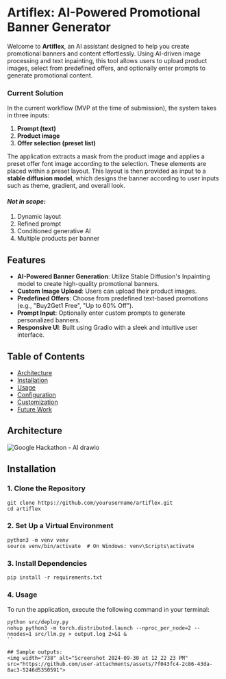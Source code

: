 # Artiflex: AI-Powered Promotional Banner Generator

Welcome to **Artiflex**, an AI assistant designed to help you create promotional banners and content effortlessly. Using AI-driven image processing and text inpainting, this tool allows users to upload product images, select from predefined offers, and optionally enter prompts to generate promotional content.

### Current Solution
In the current workflow (MVP at the time of submission), the system takes in three inputs:  
1. **Prompt (text)**  
2. **Product image**  
3. **Offer selection (preset list)**  

The application extracts a mask from the product image and applies a preset offer font image according to the selection. These elements are placed within a preset layout. This layout is then provided as input to a **stable diffusion model**, which designs the banner according to user inputs such as theme, gradient, and overall look.

#### *Not in scope:*
1. Dynamic layout
2. Refined prompt
3. Conditioned generative AI
4. Multiple products per banner


## Features

- **AI-Powered Banner Generation**: Utilize Stable Diffusion's Inpainting model to create high-quality promotional banners.
- **Custom Image Upload**: Users can upload their product images.
- **Predefined Offers**: Choose from predefined text-based promotions (e.g., "Buy2Get1 Free", "Up to 60% Off").
- **Prompt Input**: Optionally enter custom prompts to generate personalized banners.
- **Responsive UI**: Built using Gradio with a sleek and intuitive user interface.

## Table of Contents
- [Architecture](#Architecture)
- [Installation](#installation)
- [Usage](#usage)
- [Configuration](#configuration)
- [Customization](#customization)
- [Future Work](#future-work)

## Architecture
![Google Hackathon - AI drawio](https://github.com/user-attachments/assets/1c4842b0-46b7-4d19-bfd8-36a186743121)

## Installation

### 1. Clone the Repository
```
git clone https://github.com/yourusername/artiflex.git
cd artiflex

```

### 2. Set Up a Virtual Environment
```
python3 -m venv venv
source venv/bin/activate  # On Windows: venv\Scripts\activate
```

### 3. Install Dependencies
```
pip install -r requirements.txt
```

### 4. Usage
To run the application, execute the following command in your terminal:
```
python src/deploy.py
nohup python3 -m torch.distributed.launch --nproc_per_node=2 --nnodes=1 src/llm.py > output.log 2>&1 &
``

## Sample outputs:
<img width="738" alt="Screenshot 2024-09-30 at 12 22 23 PM" src="https://github.com/user-attachments/assets/7f043fc4-2c86-43da-8ac3-5246d5350591">






